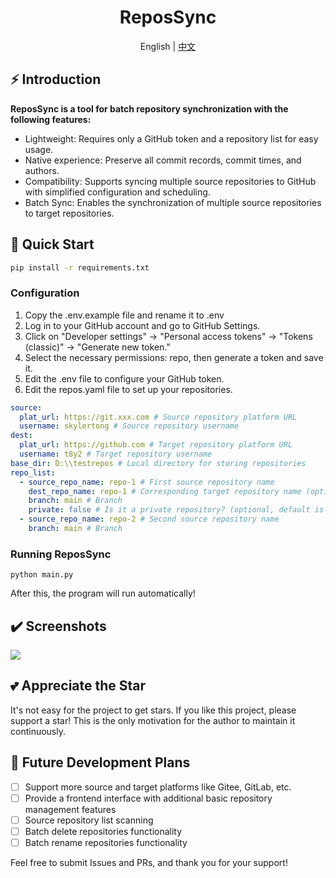 <div align="center">
  <h1>ReposSync</h1>
  <span>English | <a href="./README.zh-CN.md">中文</a></span>
</div>

## ⚡ Introduction

**ReposSync is a tool for batch repository synchronization with the following features:**

- Lightweight: Requires only a GitHub token and a repository list for easy usage.
- Native experience: Preserve all commit records, commit times, and authors.
- Compatibility: Supports syncing multiple source repositories to GitHub with simplified configuration and scheduling.
- Batch Sync: Enables the synchronization of multiple source repositories to target repositories.

## 🚀 Quick Start

```sh
pip install -r requirements.txt
```

### Configuration

1. Copy the .env.example file and rename it to .env
2. Log in to your GitHub account and go to GitHub Settings.
3. Click on "Developer settings" -> "Personal access tokens" -> "Tokens (classic)" -> "Generate new token."
4. Select the necessary permissions: repo, then generate a token and save it.
5. Edit the .env file to configure your GitHub token.
6. Edit the repos.yaml file to set up your repositories.

```yaml
source:
  plat_url: https://git.xxx.com # Source repository platform URL
  username: skylertong # Source repository username
dest:
  plat_url: https://github.com # Target repository platform URL
  username: t8y2 # Target repository username
base_dir: D:\\testrepos # Local directory for storing repositories
repo_list:
  - source_repo_name: repo-1 # First source repository name
    dest_repo_name: repo-1 # Corresponding target repository name (optional, defaults to source name)
    branch: main # Branch
    private: false # Is it a private repository? (optional, default is true, meaning private)
  - source_repo_name: repo-2 # Second source repository name
    branch: main # Branch
```

### Running ReposSync

```shell
python main.py
```
After this, the program will run automatically!

## ✔️ Screenshots

[![](https://pic.imgdb.cn/item/67001ec4d29ded1a8c33b237.png)](https://pic.imgdb.cn/item/67001ec4d29ded1a8c33b237.png)


## 💕 Appreciate the Star

It's not easy for the project to get stars. If you like this project, please support a star! This is the only motivation for the author to maintain it continuously.

## 🔨 Future Development Plans
- [ ] Support more source and target platforms like Gitee, GitLab, etc.
- [ ] Provide a frontend interface with additional basic repository management features
- [ ] Source repository list scanning
- [ ] Batch delete repositories functionality
- [ ] Batch rename repositories functionality

Feel free to submit Issues and PRs, and thank you for your support!



